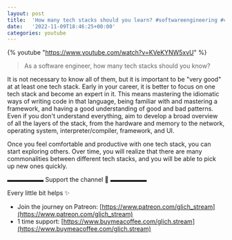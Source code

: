 ```yaml
---
layout: post
title:  'How many tech stacks should you learn? #softwareengineering #coding'
date:   '2022-11-09T18:46:25+00:00'
categories: youtube
---
```

{% youtube  "https://www.youtube.com/watch?v=KVeKYNW5xvU" %}
<br />

> As a software engineer, how many tech stacks should you know?

It is not necessary to know all of them, but it is important to be "very good" at at least one tech stack. Early in your career, it is better to focus on one tech stack and become an expert in it. This means mastering the idiomatic ways of writing code in that language, being familiar with and mastering a framework, and having a good understanding of good and bad patterns. Even if you don't understand everything, aim to develop a broad overview of all the layers of the stack, from the hardware and memory to the network, operating system, interpreter/compiler, framework, and UI.

Once you feel comfortable and productive with one tech stack, you can start exploring others. Over time, you will realize that there are many commonalities between different tech stacks, and you will be able to pick up new ones quickly.

▬▬▬▬▬▬ Support the channel 💜 ▬▬▬▬▬▬

Every little bit helps ✨
- Join the journey on Patreon: [https://www.patreon.com/glich_stream](https://www.patreon.com/glich_stream)
- 1 time support: [https://www.buymeacoffee.com/glich.stream](https://www.buymeacoffee.com/glich.stream)